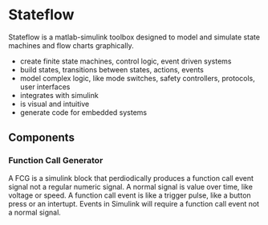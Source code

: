 # Stateflow

Stateflow is a matlab-simulink toolbox designed to model and simulate state machines and flow charts graphically.
- create finite state machines, control logic, event driven systems
- build states, transitions between states, actions, events 
- model complex logic, like mode switches, safety controllers, protocols, user interfaces
- integrates with simulink
- is visual and intuitive 
- generate code for embedded systems



## Components




### Function Call Generator
A FCG is a simulink block that perdiodically produces a function call event signal not a regular numeric signal.
A normal signal is value over time, like voltage or speed.
A function call event is like a trigger pulse, like a button press or an intertupt. Events in Simulink will require a function call event not a normal signal.







